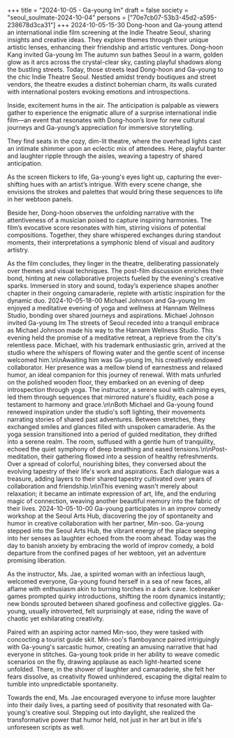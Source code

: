 +++
title = "2024-10-05 - Ga-young Im"
draft = false
society = "seoul_soulmate-2024-10-04"
persons = ["70e7cb07-53b3-45d2-a595-238678d3ca31"]
+++
2024-10-05-15-30
Dong-hoon and Ga-young attend an international indie film screening at the Indie Theatre Seoul, sharing insights and creative ideas. They explore themes through their unique artistic lenses, enhancing their friendship and artistic ventures.
Dong-hoon Kang invited Ga-young Im
The autumn sun bathes Seoul in a warm, golden glow as it arcs across the crystal-clear sky, casting playful shadows along the bustling streets. Today, those streets lead Dong-hoon and Ga-young to the chic Indie Theatre Seoul. Nestled amidst trendy boutiques and street vendors, the theatre exudes a distinct bohemian charm, its walls curated with international posters evoking emotions and introspections.

Inside, excitement hums in the air. The anticipation is palpable as viewers gather to experience the enigmatic allure of a surprise international indie film—an event that resonates with Dong-hoon’s love for new cultural journeys and Ga-young’s appreciation for immersive storytelling.

They find seats in the cozy, dim-lit theatre, where the overhead lights cast an intimate shimmer upon an eclectic mix of attendees. Here, playful banter and laughter ripple through the aisles, weaving a tapestry of shared anticipation.

As the screen flickers to life, Ga-young's eyes light up, capturing the ever-shifting hues with an artist’s intrigue. With every scene change, she envisions the strokes and palettes that would bring these sequences to life in her webtoon panels.

Beside her, Dong-hoon observes the unfolding narrative with the attentiveness of a musician poised to capture inspiring harmonies. The film’s evocative score resonates with him, stirring visions of potential compositions. Together, they share whispered exchanges during standout moments, their interpretations a symphonic blend of visual and auditory artistry.

As the film concludes, they linger in the theatre, deliberating passionately over themes and visual techniques. The post-film discussion enriches their bond, hinting at new collaborative projects fueled by the evening's creative sparks. Immersed in story and sound, today’s experience shapes another chapter in their ongoing camaraderie, replete with artistic inspiration for the dynamic duo.
2024-10-05-18-00
Michael Johnson and Ga-young Im enjoyed a meditative evening of yoga and wellness at Hannam Wellness Studio, bonding over shared journeys and aspirations.
Michael Johnson invited Ga-young Im
The streets of Seoul receded into a tranquil embrace as Michael Johnson made his way to the Hannam Wellness Studio. This evening held the promise of a meditative retreat, a reprieve from the city's relentless pace. Michael, with his trademark enthusiastic grin, arrived at the studio where the whispers of flowing water and the gentle scent of incense welcomed him.\n\nAwaiting him was Ga-young Im, his creatively endowed collaborator. Her presence was a mellow blend of earnestness and relaxed humor, an ideal companion for this journey of renewal. With mats unfurled on the polished wooden floor, they embarked on an evening of deep introspection through yoga. The instructor, a serene soul with calming eyes, led them through sequences that mirrored nature's fluidity, each pose a testament to harmony and grace.\n\nBoth Michael and Ga-young found renewed inspiration under the studio's soft lighting, their movements narrating stories of shared past adventures. Between stretches, they exchanged smiles and glances filled with unspoken camaraderie. As the yoga session transitioned into a period of guided meditation, they drifted into a serene realm. The room, suffused with a gentle hum of tranquility, echoed the quiet symphony of deep breathing and eased tensions.\n\nPost-meditation, their gathering flowed into a session of healthy refreshments. Over a spread of colorful, nourishing bites, they conversed about the evolving tapestry of their life's work and aspirations. Each dialogue was a treasure, adding layers to their shared tapestry cultivated over years of collaboration and friendship.\n\nThis evening wasn't merely about relaxation; it became an intimate expression of art, life, and the enduring magic of connection, weaving another beautiful memory into the fabric of their lives.
2024-10-05-10-00
Ga-young participates in an improv comedy workshop at the Seoul Arts Hub, discovering the joy of spontaneity and humor in creative collaboration with her partner, Min-soo.
Ga-young stepped into the Seoul Arts Hub, the vibrant energy of the place seeping into her senses as laughter echoed from the room ahead. Today was the day to banish anxiety by embracing the world of improv comedy, a bold departure from the confined pages of her webtoon, yet an adventure promising liberation.

As the instructor, Ms. Jae, a spirited woman with an infectious laugh, welcomed everyone, Ga-young found herself in a sea of new faces, all aflame with enthusiasm akin to burning torches in a dark cave. Icebreaker games prompted quirky introductions, shifting the room dynamics instantly; new bonds sprouted between shared goofiness and collective giggles. Ga-young, usually introverted, felt surprisingly at ease, riding the wave of chaotic yet exhilarating creativity. 

Paired with an aspiring actor named Min-soo, they were tasked with concocting a tourist guide skit. Min-soo's flamboyance paired intriguingly with Ga-young's sarcastic humor, creating an amusing narrative that had everyone in stitches. Ga-young took pride in her ability to weave comedic scenarios on the fly, drawing applause as each light-hearted scene unfolded. There, in the shower of laughter and camaraderie, she felt her fears dissolve, as creativity flowed unhindered, escaping the digital realm to tumble into unpredictable spontaneity.

Towards the end, Ms. Jae encouraged everyone to infuse more laughter into their daily lives, a parting seed of positivity that resonated with Ga-young's creative soul. Stepping out into daylight, she realized the transformative power that humor held, not just in her art but in life's unforeseen scripts as well.
